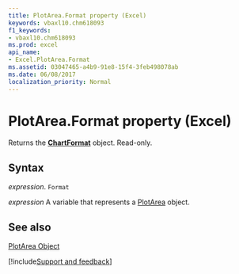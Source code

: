 ```yaml
---
title: PlotArea.Format property (Excel)
keywords: vbaxl10.chm618093
f1_keywords:
- vbaxl10.chm618093
ms.prod: excel
api_name:
- Excel.PlotArea.Format
ms.assetid: 03047465-a4b9-91e8-15f4-3feb498078ab
ms.date: 06/08/2017
localization_priority: Normal
---
```



# PlotArea.Format property (Excel)

Returns the  **[ChartFormat](Excel.ChartFormat.md)** object. Read-only.


## Syntax

_expression_. `Format`

_expression_ A variable that represents a [PlotArea](Excel.PlotArea-graph-property.md) object.


## See also


[PlotArea Object](Excel.PlotArea(object).md)

[!include[Support and feedback](~/includes/feedback-boilerplate.md)]